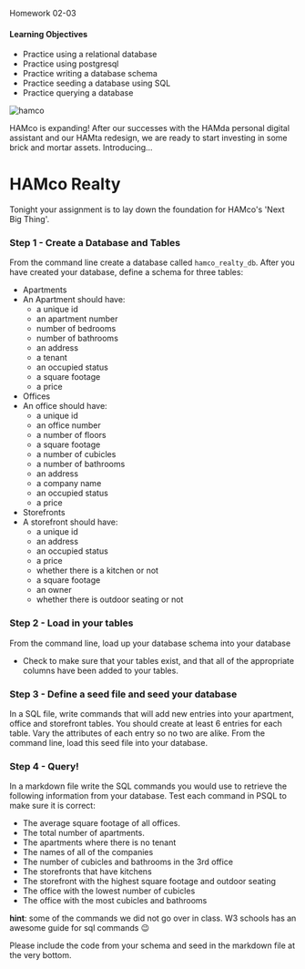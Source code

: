 Homework 02-03

#### Learning Objectives
- Practice using a relational database
- Practice using postgresql
- Practice writing a database schema
- Practice seeding a database using SQL
- Practice querying a database

![hamco](http://www.marcellusonmainstreet.org/uploads/businesses/logos/1c6cd25a-ebbb-4213-9c30-135e16cbc7a6.jpg)

HAMco is expanding! After our successes with the HAMda personal digital assistant and our HAMta redesign, we are ready to start investing in some brick and mortar assets. Introducing...

# HAMco Realty

Tonight your assignment is to lay down the foundation for HAMco's 'Next Big Thing'.

### Step 1 - Create a Database and Tables
From the command line create a database called `hamco_realty_db`. After you have created your database, define a schema for three tables:

- Apartments
 - An Apartment should have:
   - a unique id
   - an apartment number
   - number of bedrooms
   - number of bathrooms
   - an address
   - a tenant
   - an occupied status
   - a square footage
   - a price
- Offices
 - An office should have:
   - a unique id
   - an office number
   - a number of floors
   - a square footage
   - a number of cubicles
   - a number of bathrooms
   - an address
   - a company name
   - an occupied status
   - a price
- Storefronts
 - A storefront should have:
   - a unique id
   - an address
   - an occupied status
   - a price
   - whether there is a kitchen or not
   - a square footage
   - an owner
   - whether there is outdoor seating or not

### Step 2 - Load in your tables
From the command line, load up your database schema into your database
- Check to make sure that your tables exist, and that all of the appropriate columns have been added to your tables.

### Step 3 - Define a seed file and seed your database
In a SQL file, write commands that will add new entries into your apartment, office and storefront tables.
You should create at least 6 entries for each table. Vary the attributes of each entry so no two are alike.
From the command line, load this seed file into your database.

### Step 4 - Query!

In a markdown file write the SQL commands you would use to retrieve the following information from your database.
Test each command in PSQL to make sure it is correct:

- The average square footage of all offices.
- The total number of apartments.
- The apartments where there is no tenant
- The names of all of the companies
- The number of cubicles and bathrooms in the 3rd office
- The storefronts that have kitchens
- The storefront with the highest square footage and outdoor seating
- The office with the lowest number of cubicles
- The office with the most cubicles and bathrooms

__hint__: some of the commands we did not go over in class. W3 schools has an awesome guide for sql commands :wink:

Please include the code from your schema and seed in the markdown file at the very bottom.
